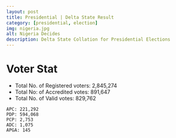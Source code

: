 ```yaml
---
layout: post
title: Presidential | Delta State Result
category: [presidential, election]
img: nigeria.jpg
alt: Nigeria Decides
description: Delta State Collation for Presidential Elections
---
```




# Voter Stat
- Total No. of Registered voters: 2,845,274
- Total No: of Accredited votes: 891,647
- Total No. of Valid votes: 829,762


```
APC: 221,292   
PDP: 594,068 
PCP: 2,753  
ADC: 1,075   
APGA: 145   
```